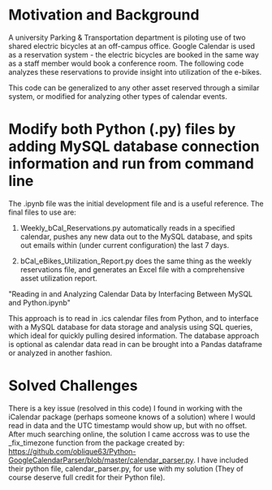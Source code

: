 # Motivation and Background
A university Parking & Transportation department is piloting use of two shared electric bicycles at an off-campus office. Google Calendar is used as a reservation system - the electric bicycles are booked in the same way as a staff member would book a conference room. The following code analyzes these reservations to provide insight into utilization of the e-bikes. 

This code can be generalized to any other asset reserved through a similar system, or modified for analyzing other types of calendar events. 

# Modify both Python (.py) files by adding MySQL database connection information and run from command line
The .ipynb file was the initial development file and is a useful reference. The final files to use are:

1) Weekly_bCal_Reservations.py automatically reads in a specified calendar, pushes any new data out to the MySQL database, and spits out emails within (under current configuration) the last 7 days.

2) bCal_eBikes_Utilization_Report.py does the same thing as the weekly reservations file, and generates an Excel file with a comprehensive asset utilization report. 

"Reading in and Analyzing Calendar Data by Interfacing Between MySQL and Python.ipynb"

This approach is to read in .ics calendar files from Python, and to interface with a MySQL database for data storage
and analysis using SQL queries, which ideal for quickly pulling desired information. The database approach 
is optional as calendar data read in can be brought into a Pandas dataframe or analyzed in another fashion.  

# Solved Challenges
There is a key issue (resolved in this code) I found in working with the iCalendar package (perhaps someone knows of a solution) 
where I would read in data and the UTC timestamp would show up, but with no offset. After much searching online, the solution I 
came accross was to use the _fix_timezone function from the package created by:
https://github.com/oblique63/Python-GoogleCalendarParser/blob/master/calendar_parser.py. I have included their python file,
calendar_parser.py, for use with my solution (They of course deserve full credit for their Python file). 
